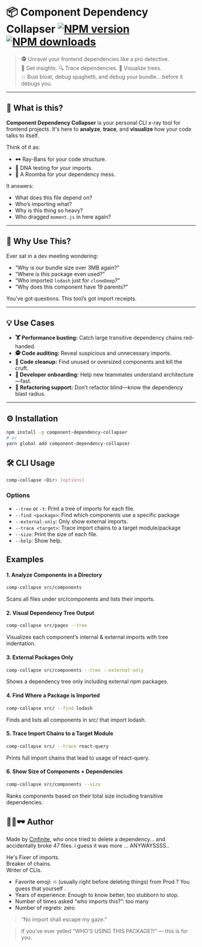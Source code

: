 # 📦 Component Dependency Collapser [![NPM version](https://img.shields.io/npm/v/component-dependency-collapser.svg?style=flat)](https://www.npmjs.com/package/component-dependency-collapser) [![NPM downloads](https://img.shields.io/npm/dm/component-dependency-collapser.svg?style=flat)](https://npmjs.org/package/component-dependency-collapser)

> 🕵️ Unravel your frontend dependencies like a pro detective.  
> 🧠 Get insights. 🔍 Trace dependencies. 🌲 Visualize trees.  
> 💥 Bust bloat, debug spaghetti, and debug your bundle... before it debugs you.

---

## 🚀 What is this?

**Component Dependency Collapser** is your personal CLI x-ray tool for frontend projects. It's here to **analyze**, **trace**, and **visualize** how your code talks to itself.

Think of it as:
- 🕶️ Ray-Bans for your code structure.
- 🧬 DNA testing for your imports.
- 🧹 A Roomba for your dependency mess.

It answers:
- What does this file depend on?
- Who’s importing what?
- Why is this thing so heavy?
- Who dragged `moment.js` in here again?

---

## 🤔 Why Use This?

Ever sat in a dev meeting wondering:

- “Why is our bundle size over 3MB again?”
- “Where is this package even used?”
- “Who imported `lodash` just for `cloneDeep`?”
- “Why does this component have 19 parents?”

You’ve got questions. This tool’s got import receipts.

---

## 💡 Use Cases

- **🏋️ Performance busting:** Catch large transitive dependency chains red-handed.
- **🕵️ Code auditing:** Reveal suspicious and unnecessary imports.
- **🧼 Code cleanup:** Find unused or oversized components and kill the cruft.
- **🧭 Developer onboarding:** Help new teammates understand architecture—fast.
- **🧠 Refactoring support:** Don’t refactor blind—know the dependency blast radius.

---

## ⚙️ Installation

```bash
npm install -g component-dependency-collapser
# or
yarn global add component-dependency-collapser
```

## 🛠️ CLI Usage
```bash
comp-collapse <Dir> [options]
```

### Options

- `--tree` or `-t`: Print a tree of imports for each file.
- `--find <package>`: Find which components use a specific package
- `--external-only`: Only show external imports.
- `--trace <target>`: Trace import chains to a target module/package
- `--size`: Print the size of each file.
- `--help`: Show help.

## Examples

#### 1. Analyze Components in a Directory
```bash
comp-collapse src/components
```
Scans all files under src/components and lists their imports.

#### 2. Visual Dependency Tree Output
```bash
comp-collapse src/pages --tree
```
Visualizes each component’s internal & external imports with tree indentation.

#### 3. External Packages Only
```bash
comp-collapse src/components --tree --external-only
```
Shows a dependency tree only including external npm packages.

#### 4. Find Where a Package is Imported
```bash
comp-collapse src/ --find lodash
```
Finds and lists all components in src/ that import lodash.

#### 5. Trace Import Chains to a Target Module
```bash
comp-collapse src/ --trace react-query
```
Prints full import chains that lead to usage of react-query.

#### 6. Show Size of Components + Dependencies
```bash
comp-collapse src/components --size
```
Ranks components based on their total size including transitive dependencies.

## 👨‍💻🕶️  Author

Made by [Cinfinite](https://github.com/cinfinite), who once tried to delete a dependency... and accidentally broke 47 files. i guess it was more ... ANYWAYSSSS..

He's 
Fixer of imports.  
Breaker of chains.  
Writer of CLIs.
- Favorite emoji: 🔥 (usually right before deleting things) from Prod ? You guess that yourself .
- Years of experience: Enough to know better, too stubborn to stop.
- Number of times asked “who imports this?”: too many
- Number of regrets: zero 

> “No import shall escape my gaze.”

> If you’ve ever yelled “WHO’S USING THIS PACKAGE?!” — this is for you.